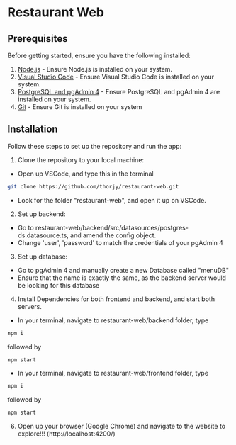 # Restaurant Web

## Prerequisites

Before getting started, ensure you have the following installed:

1. [Node.js](https://nodejs.org/) - Ensure Node.js is installed on your system.
2. [Visual Studio Code](https://code.visualstudio.com/) - Ensure Visual Studio Code is installed on your system.
3. [PostgreSQL and pgAdmin 4](https://www.pgadmin.org/download/) - Ensure PostgreSQL and pgAdmin 4 are installed on your system.
4. [Git](https://git-scm.com/) - Ensure Git is installed on your system

## Installation

Follow these steps to set up the repository and run the app:

1. Clone the repository to your local machine:
  - Open up VSCode, and type this in the terminal
```bash
git clone https://github.com/thorjy/restaurant-web.git
```
  - Look for the folder "restaurant-web", and open it up on VSCode.


2. Set up backend:
  - Go to restaurant-web/backend/src/datasources/postgres-ds.datasource.ts, and amend the config object.
  - Change 'user', 'password' to match the credentials of your pgAdmin 4
3. Set up database:
- Go to pgAdmin 4 and manually create a new Database called "menuDB"
- Ensure that the name is exactly the same, as the backend server would be looking for this database
4. Install Dependencies for both frontend and backend, and start both servers.
  - In your terminal, navigate to restaurant-web/backend folder, type 
  ```bash
npm i
```
followed by
 ```bash
npm start
```
  - In your terminal, navigate to restaurant-web/frontend folder, type
 ```bash
npm i
```
followed by
 ```bash
npm start
```
6. Open up your browser (Google Chrome) and navigate to the website to explore!!! (http://localhost:4200/)
